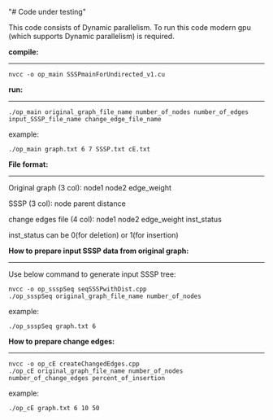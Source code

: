 "# Code under testing"   

This code consists of Dynamic parallelism. To run this code modern gpu (which supports Dynamic parallelism) is required.

**compile:**
_____________

```shell
nvcc -o op_main SSSPmainForUndirected_v1.cu
```

**run:**
_____________
```shell
./op_main original_graph_file_name number_of_nodes number_of_edges input_SSSP_file_name change_edge_file_name
```

example:  
```shell
./op_main graph.txt 6 7 SSSP.txt cE.txt
```


**File format:**
_____________

Original graph (3 col):
node1 node2 edge_weight

SSSP (3 col):
node parent distance

change edges file (4 col):
node1 node2 edge_weight inst_status

inst_status can be 0(for deletion) or 1(for insertion)

**How to prepare input SSSP data from original graph:**
___________________________________________________
Use below command to generate input SSSP tree:
```shell
nvcc -o op_ssspSeq seqSSSPwithDist.cpp
./op_ssspSeq original_graph_file_name number_of_nodes
```
example:  
```shell
./op_ssspSeq graph.txt 6
```

**How to prepare change edges:**
____________________________
```shell
nvcc -o op_cE createChangedEdges.cpp  
./op_cE original_graph_file_name number_of_nodes number_of_change_edges percent_of_insertion  
```
example:  
```shell
./op_cE graph.txt 6 10 50
```